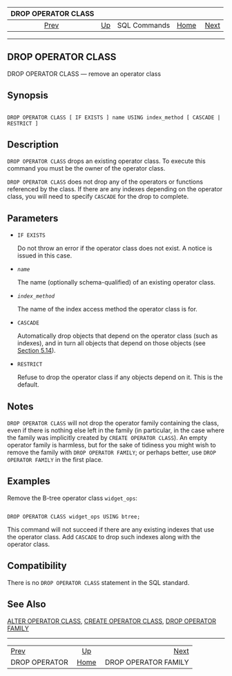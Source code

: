 <!--?xml version="1.0" encoding="UTF-8" standalone="no"?-->

|               DROP OPERATOR CLASS              |                                        |              |                                                       |                                                       |
| :--------------------------------------------: | :------------------------------------- | :----------: | ----------------------------------------------------: | ----------------------------------------------------: |
| [Prev](sql-dropoperator.html "DROP OPERATOR")  | [Up](sql-commands.html "SQL Commands") | SQL Commands | [Home](index.html "PostgreSQL 17devel Documentation") |  [Next](sql-dropopfamily.html "DROP OPERATOR FAMILY") |

***

## DROP OPERATOR CLASS

DROP OPERATOR CLASS — remove an operator class

## Synopsis

```

DROP OPERATOR CLASS [ IF EXISTS ] name USING index_method [ CASCADE | RESTRICT ]
```

## Description

`DROP OPERATOR CLASS` drops an existing operator class. To execute this command you must be the owner of the operator class.

`DROP OPERATOR CLASS` does not drop any of the operators or functions referenced by the class. If there are any indexes depending on the operator class, you will need to specify `CASCADE` for the drop to complete.

## Parameters

* `IF EXISTS`

    Do not throw an error if the operator class does not exist. A notice is issued in this case.

* *`name`*

    The name (optionally schema-qualified) of an existing operator class.

* *`index_method`*

    The name of the index access method the operator class is for.

* `CASCADE`

    Automatically drop objects that depend on the operator class (such as indexes), and in turn all objects that depend on those objects (see [Section 5.14](ddl-depend.html "5.14. Dependency Tracking")).

* `RESTRICT`

    Refuse to drop the operator class if any objects depend on it. This is the default.

## Notes

`DROP OPERATOR CLASS` will not drop the operator family containing the class, even if there is nothing else left in the family (in particular, in the case where the family was implicitly created by `CREATE OPERATOR CLASS`). An empty operator family is harmless, but for the sake of tidiness you might wish to remove the family with `DROP OPERATOR FAMILY`; or perhaps better, use `DROP OPERATOR FAMILY` in the first place.

## Examples

Remove the B-tree operator class `widget_ops`:

```

DROP OPERATOR CLASS widget_ops USING btree;
```

This command will not succeed if there are any existing indexes that use the operator class. Add `CASCADE` to drop such indexes along with the operator class.

## Compatibility

There is no `DROP OPERATOR CLASS` statement in the SQL standard.

## See Also

[ALTER OPERATOR CLASS](sql-alteropclass.html "ALTER OPERATOR CLASS"), [CREATE OPERATOR CLASS](sql-createopclass.html "CREATE OPERATOR CLASS"), [DROP OPERATOR FAMILY](sql-dropopfamily.html "DROP OPERATOR FAMILY")

***

|                                                |                                                       |                                                       |
| :--------------------------------------------- | :---------------------------------------------------: | ----------------------------------------------------: |
| [Prev](sql-dropoperator.html "DROP OPERATOR")  |         [Up](sql-commands.html "SQL Commands")        |  [Next](sql-dropopfamily.html "DROP OPERATOR FAMILY") |
| DROP OPERATOR                                  | [Home](index.html "PostgreSQL 17devel Documentation") |                                  DROP OPERATOR FAMILY |
